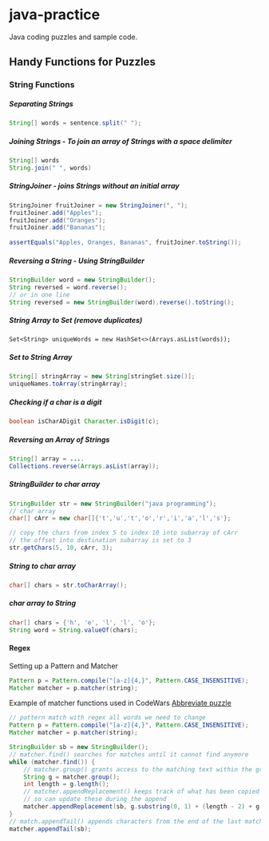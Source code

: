 # java-practice

Java coding puzzles and sample code.




## Handy Functions for Puzzles

### String Functions

##### Separating Strings
```java
String[] words = sentence.split(" ");
```

##### Joining Strings - To join an array of Strings with a space delimiter
```java
String[] words 
String.join(" ", words) 
```

##### StringJoiner - joins Strings without an initial array
```java
StringJoiner fruitJoiner = new StringJoiner(", ");
fruitJoiner.add("Apples");
fruitJoiner.add("Oranges");
fruitJoiner.add("Bananas");
 
assertEquals("Apples, Oranges, Bananas", fruitJoiner.toString());
```

##### Reversing a String - Using StringBuilder
```java
StringBuilder word = new StringBuilder();
String reversed = word.reverse();
// or in one line
String reversed = new StringBuilder(word).reverse().toString();
```

##### String Array to Set (remove duplicates)
```
Set<String> uniqueWords = new HashSet<>(Arrays.asList(words));
``` 

##### Set to String Array
```java
String[] stringArray = new String[stringSet.size()];
uniqueNames.toArray(stringArray);
```
##### Checking if a char is a digit
```java
boolean isCharADigit Character.isDigit(c);
``` 
##### Reversing an Array of Strings
```java
String[] array = ....
Collections.reverse(Arrays.asList(array));
``` 


##### StringBuilder to char array
```java
StringBuilder str = new StringBuilder("java programming");
// char array
char[] cArr = new char[]{'t','u','t','o','r','i','a','l','s'};

// copy the chars from index 5 to index 10 into subarray of cArr
// the offset into destination subarray is set to 3
str.getChars(5, 10, cArr, 3);

``` 
##### String to char array
```java
char[] chars = str.toCharArray();
```
##### char array to String
```java
char[] chars = {'h', 'e', 'l', 'l', 'o'};
String word = String.valueOf(chars);
```

#### Regex

Setting up a Pattern and Matcher
```java
Pattern p = Pattern.compile("[a-z]{4,}", Pattern.CASE_INSENSITIVE);
Matcher matcher = p.matcher(string);

```

Example of matcher functions used in CodeWars [Abbreviate puzzle](https://www.codewars.com/kata/5375f921003bf62192000746/train/java)
```java
// pattern match with regex all words we need to change
Pattern p = Pattern.compile("[a-z]{4,}", Pattern.CASE_INSENSITIVE);
Matcher matcher = p.matcher(string);

StringBuilder sb = new StringBuilder();
// matcher.find() searches for matches until it cannot find anymore
while (matcher.find()) {
    // matcher.group() grants access to the matching text within the group
    String g = matcher.group();
    int length = g.length();
    // matcher.appendReplacement() keeps track of what has been copied into StringBuilder,
    // so can update these during the append
    matcher.appendReplacement(sb, g.substring(0, 1) + (length - 2) + g.substring(length - 1, length));
}
// match.appendTail() appends characters from the end of the last match
matcher.appendTail(sb);
```
